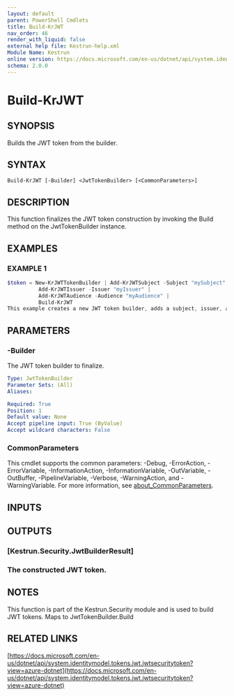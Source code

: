 ```yaml
---
layout: default
parent: PowerShell Cmdlets
title: Build-KrJWT
nav_order: 46
render_with_liquid: false
external help file: Kestrun-help.xml
Module Name: Kestrun
online version: https://docs.microsoft.com/en-us/dotnet/api/system.identitymodel.tokens.jwt.jwtsecuritytoken?view=azure-dotnet
schema: 2.0.0
---
```


# Build-KrJWT

## SYNOPSIS
Builds the JWT token from the builder.

## SYNTAX

```
Build-KrJWT [-Builder] <JwtTokenBuilder> [<CommonParameters>]
```

## DESCRIPTION
This function finalizes the JWT token construction by invoking the Build method on the JwtTokenBuilder instance.

## EXAMPLES

### EXAMPLE 1
```powershell
$token = New-KrJWTTokenBuilder | Add-KrJWTSubject -Subject "mySubject" |
          Add-KrJWTIssuer -Issuer "myIssuer" | 
          Add-KrJWTAudience -Audience "myAudience" | 
          Build-KrJWT
This example creates a new JWT token builder, adds a subject, issuer, and audience, and then builds the JWT token.
```

## PARAMETERS

### -Builder
The JWT token builder to finalize.

```yaml
Type: JwtTokenBuilder
Parameter Sets: (All)
Aliases:

Required: True
Position: 1
Default value: None
Accept pipeline input: True (ByValue)
Accept wildcard characters: False
```

### CommonParameters
This cmdlet supports the common parameters: -Debug, -ErrorAction, -ErrorVariable, -InformationAction, -InformationVariable, -OutVariable, -OutBuffer, -PipelineVariable, -Verbose, -WarningAction, and -WarningVariable. For more information, see [about_CommonParameters](http://go.microsoft.com/fwlink/?LinkID=113216).

## INPUTS

## OUTPUTS

### [Kestrun.Security.JwtBuilderResult]
### The constructed JWT token.
## NOTES
This function is part of the Kestrun.Security module and is used to build JWT tokens.
Maps to JwtTokenBuilder.Build

## RELATED LINKS

[https://docs.microsoft.com/en-us/dotnet/api/system.identitymodel.tokens.jwt.jwtsecuritytoken?view=azure-dotnet](https://docs.microsoft.com/en-us/dotnet/api/system.identitymodel.tokens.jwt.jwtsecuritytoken?view=azure-dotnet)

